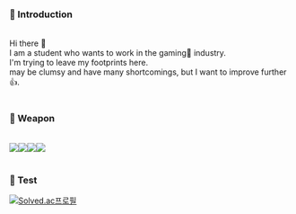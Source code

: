 <div align="left">
  
### 🌱 Introduction
<br/>
<div style="display:flex; flex-direction:row;">
Hi there 👋<br/>
I am a student who wants to work in the gaming👾 industry.<br/>
I'm trying to leave my footprints here.<br/>
may be clumsy and have many shortcomings, but I want to improve further👍.<br/>
</div><br>


### 🔨 Weapon
<br/>
<div style="display:flex; flex-direction:row;">
  <img src="https://img.shields.io/badge/C++-3766AB?style=for-the-badge&logo=cplusplus&logoColor=white">
  <img src="https://img.shields.io/badge/Direct X11-000000?style=for-the-badge&logo=x&logoColor=green">
  <img src="https://img.shields.io/badge/EpicGames-000000?style=for-the-badge&logo=epicgames&logoColor=white">
  <img src="https://img.shields.io/badge/Unreal5-000000?style=for-the-badge&logo=unrealengine&logoColor=white">
</div><br>

### 📑 Test
[![Solved.ac프로필](http://mazassumnida.wtf/api/generate_badge?boj={handle})](https://solved.ac/{handle})
